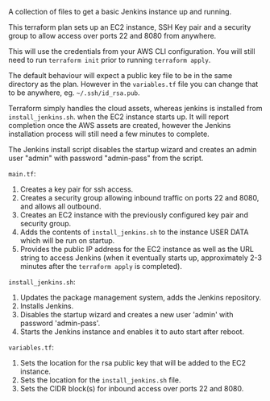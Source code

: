 A collection of files to get a basic Jenkins instance up and running.

This terraform plan sets up an EC2 instance, SSH Key pair and a security group to allow
access over ports 22 and 8080 from anywhere. 

This will use the credentials from your AWS CLI configuration.
You will still need to run `terraform init` prior to running `terraform apply`.

The default behaviour will expect a public key file to be in the same directory as the plan.
However in the `variables.tf` file you can change that to be anywhere, eg. `~/.ssh/id_rsa.pub`.

Terraform simply handles the cloud assets, whereas jenkins is installed from `install_jenkins.sh`.
when the EC2 instance starts up. It will report completion once the AWS assets are created, however the Jenkins installation process will still need a few minutes to complete.

The Jenkins install script disables the startup wizard and creates an admin user "admin" with 
password "admin-pass" from the script. 


`main.tf`:
1. Creates a key pair for ssh access.
2. Creates a security group allowing inbound traffic on ports 22 and 8080, and allows all outbound.
3. Creates an EC2 instance with the previously configured key pair and security group.
4. Adds the contents of `install_jenkins.sh` to the instance USER DATA which will be run on startup. 
5. Provides the public IP address for the EC2 instance as well as the URL string to access Jenkins (when it eventually starts up, approximately 2-3 minutes after the   `terraform apply` is completed).

`install_jenkins.sh`:
1. Updates the package management system, adds the Jenkins repository.
2. Installs Jenkins.
3. Disables the startup wizard and creates a new user 'admin' with password 'admin-pass'.
4. Starts the Jenkins instance and enables it to auto start after reboot.

`variables.tf`:
1. Sets the location for the rsa public key that will be added to the EC2 instance.
2. Sets the location for the `install_jenkins.sh` file. 
3. Sets the CIDR block(s) for inbound access over ports 22 and 8080.
